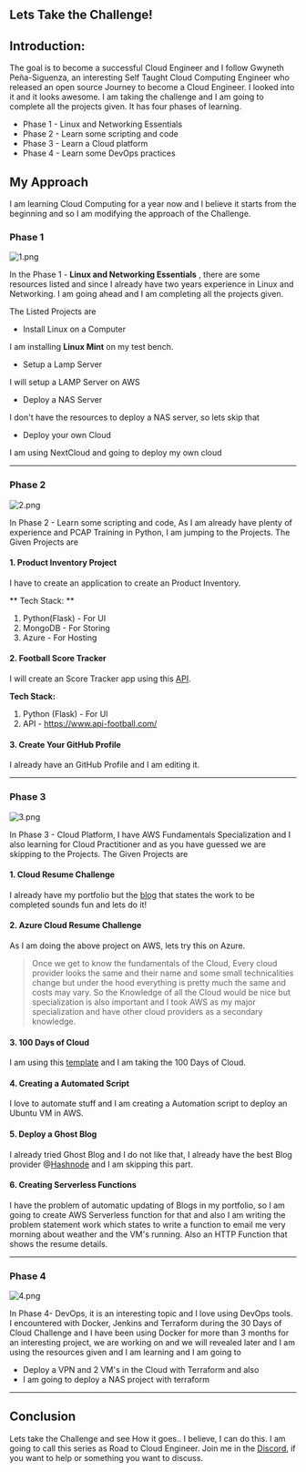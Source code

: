 ## Lets Take the Challenge!

## Introduction:
The goal is to become a successful Cloud Engineer and  I follow Gwyneth Peña-Siguenza, an interesting Self Taught Cloud Computing Engineer who released an open source Journey to become a Cloud Engineer. I looked into it and it looks awesome. I am taking the challenge and I am going to complete all the projects given. It has four phases of learning.

- Phase 1 - Linux and Networking Essentials
- Phase 2 - Learn some scripting and code
- Phase 3 - Learn a Cloud platform
- Phase 4 - Learn some DevOps practices

## My Approach

I am learning Cloud Computing for a year now and I believe it starts from the beginning and so I am modifying the approach of the Challenge.

### Phase 1

![1.png](https://cdn.hashnode.com/res/hashnode/image/upload/v1627288063573/UHeoVejxE.png)

In the Phase 1 - **Linux and Networking Essentials** , there are some resources listed and since I already have two years experience in Linux and Networking. I am going ahead and I am completing all the projects given.

The Listed Projects are 

- Install Linux on a Computer

I am installing **Linux Mint** on my test bench.

- Setup a Lamp Server

I will setup a LAMP Server on AWS

- Deploy a NAS Server

I don't have the resources to deploy a NAS server, so lets skip that

- Deploy your own Cloud

I am using NextCloud and going to deploy my own cloud

---

### Phase 2

![2.png](https://cdn.hashnode.com/res/hashnode/image/upload/v1627288176259/uGy7FFrrW.png)

In Phase 2 - Learn some scripting and code, As I am already have plenty of experience and PCAP Training in Python, I am jumping to the Projects. The Given Projects are

#### 1. Product Inventory Project

I have to create an application to create an Product Inventory.

** Tech Stack: **
1. Python(Flask) - For UI
2. MongoDB - For Storing
3. Azure - For Hosting


#### 2. Football Score Tracker

I will create an Score Tracker app using this [API](https://www.api-football.com/). 

**Tech Stack:**
1. Python (Flask) - For UI
2. API - https://www.api-football.com/


#### 3. Create Your GitHub Profile 
I already have an GitHub Profile and I am editing it.

---

### Phase 3 

![3.png](https://cdn.hashnode.com/res/hashnode/image/upload/v1627288547762/7VlfrPj8-.png)

In Phase 3 - Cloud Platform, I have AWS Fundamentals Specialization and I also learning for Cloud Practitioner and as you have guessed we are skipping to the Projects. The Given Projects are

#### 1. Cloud Resume Challenge
I already have my portfolio but the [blog](https://forrestbrazeal.com/2020/04/23/the-cloud-resume-challenge/) that states the work to be completed sounds fun and lets do it!


#### 2. Azure Cloud Resume Challenge
As I am doing the above project on AWS, lets try this on Azure. 

>Once we get to know the fundamentals of the Cloud, Every cloud provider looks the same and their name and some small technicalities change but under the hood everything is pretty much the same and costs may vary. So the Knowledge of all the Cloud would be nice but specialization is also important and I took AWS as my major specialization and have other cloud providers as a secondary knowledge.

#### 3. 100 Days of Cloud

I am using this [template](https://github.com/100DaysOfCloud/100DaysOfCloud) and I am taking the 100 Days of Cloud.

#### 4. Creating a Automated Script

I love to automate stuff and I am creating a Automation script to deploy an Ubuntu VM in AWS.

#### 5. Deploy a Ghost Blog

I already tried Ghost Blog and I do not like that, I already have the best Blog provider @[Hashnode](@hashnode) and I am skipping this part.

#### 6. Creating Serverless Functions

I have the problem of automatic updating of Blogs in my portfolio, so I am going to create AWS Serverless function for that and also I am writing the problem statement work which states to write a function to email me very morning about weather and the VM's running. Also an HTTP Function that shows the resume details.

---

### Phase 4


![4.png](https://cdn.hashnode.com/res/hashnode/image/upload/v1627288675437/9HviMIYjF.png)

In Phase 4- DevOps, it is an interesting topic and I love using DevOps tools. I encountered with Docker, Jenkins and Terraform during the 30 Days of Cloud Challenge and I have been using Docker for more than 3 months for an interesting project, we are working on and we will revealed later and I am using the resources given and I am learning and I am going to 

- Deploy a VPN and 2 VM's in the Cloud with Terraform and also
- I am going to deploy a NAS project with terraform

---

## Conclusion

Lets take the Challenge and see How it goes.. I believe, I can do this. I am going to call this series as Road to Cloud Engineer. Join me in the [Discord](https://discord.gg/qZbxkqDfsP), if you want to help or something you want to discuss.